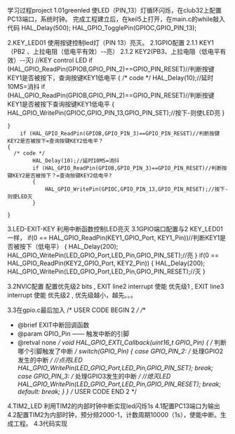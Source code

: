 学习过程project
1.01greenled 
使LED（PIN_13）灯循环闪烁，在club32上配置PC13端口，系统时钟。
完成工程建立后，在keil5上打开，在main.c的while敲入代码
HAL_Delay(500);
HAL_GPIO_TogglePin(GPIOC,GPIO_PIN_13);

2.KEY_LED01 
使用按键控制led灯（PIN 13）亮灭。
2.1GPIO配置
2.1.1 KEY1（PB2 、上拉电阻（低电平有效）--亮）
2.1.2 KEY2(PB3、上拉电阻（低电平有效）--灭)
//KEY control LED 
		if (HAL_GPIO_ReadPin(GPIOB,GPIO_PIN_2)==GPIO_PIN_RESET)//判断按键KEY1是否被按下，查询按键KEY1低电平
    {
      /* code */
			HAL_Delay(10);//延时10MS=消抖
			if (HAL_GPIO_ReadPin(GPIOB,GPIO_PIN_2)==GPIO_PIN_RESET)//判断按键KEY1是否被按下查询按键KEY1低电平
			{
				HAL_GPIO_WritePin(GPIOC,GPIO_PIN_13,GPIO_PIN_SET);//按下-则使LED亮
			}
			
    }
		if (HAL_GPIO_ReadPin(GPIOB,GPIO_PIN_3)==GPIO_PIN_RESET)//判断按键KEY2是否被按下=查询按键KEY2低电平？
    {
      /* code */
			HAL_Delay(10);//延时10MS=消抖
			if (HAL_GPIO_ReadPin(GPIOB,GPIO_PIN_3)==GPIO_PIN_RESET)//判断按键KEY2是否被按下？=查询按键KEY2低电平?
			{
				HAL_GPIO_WritePin(GPIOC,GPIO_PIN_13,GPIO_PIN_RESET);//按下-则使LED灭
			}
			
    }



3.LED-EXIT-KEY
利用中断函数控制LED亮灭
3.1GPIO端口配置与2 KEY_LED01 一样，
		if(0 == HAL_GPIO_ReadPin(KEY1_GPIO_Port, KEY1_Pin))//判断KEY1是否被按下（低电平）
        {
          HAL_Delay(200);
          HAL_GPIO_WritePin(LED_GPIO_Port,LED_Pin,GPIO_PIN_SET);//亮
        }
    if(0 == HAL_GPIO_ReadPin(KEY2_GPIO_Port, KEY2_Pin))
        {
          HAL_Delay(200);
          HAL_GPIO_WritePin(LED_GPIO_Port,LED_Pin,GPIO_PIN_RESET);//灭
        }
		
3.2NVIC配置 配置优先级2 bits , EXIT line2 interrupt 使能 优先级1 ,  EXIT line3 interrupt 使能 优先级2 , 优先级越小，越先。。。

3.3在gpio.c最后加入
/* USER CODE BEGIN 2 */
/**
 * @brief    EXIT中断回调函数
 * @param GPIO_Pin —— 触发中断的引脚
 * @retval    none
*/
void HAL_GPIO_EXTI_Callback(uint16_t GPIO_Pin)
{
    /* 判断哪个引脚触发了中断 */
    switch(GPIO_Pin)
    {
        case GPIO_PIN_2:
            /* 处理GPIO2发生的中断 */
            //点亮LED
            HAL_GPIO_WritePin(LED_GPIO_Port,LED_Pin,GPIO_PIN_SET);
            break;
        case GPIO_PIN_3:
            /* 处理GPIO3发生的中断 */
            //熄灭LED
            HAL_GPIO_WritePin(LED_GPIO_Port,LED_Pin,GPIO_PIN_RESET);
            break;
        default:
            break;
    }
}
/* USER CODE END 2 */

4.TIM2_LED
利用TIM2的内部时钟中断实现led闪烁1s
4.1配置PC13端口为输出
4.2配置TIM2为内部时钟，预分频2000-1，计数周期10000（1s），使能中断。生成工程。
4.3代码实现
